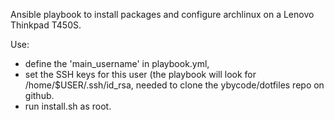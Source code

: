 Ansible playbook to install packages and configure archlinux on a Lenovo Thinkpad T450S.

Use:

- define the 'main_username' in playbook.yml,
- set the SSH keys for this user (the playbook will look for /home/$USER/.ssh/id_rsa,
  needed to clone the ybycode/dotfiles repo on github.
- run install.sh as root.
